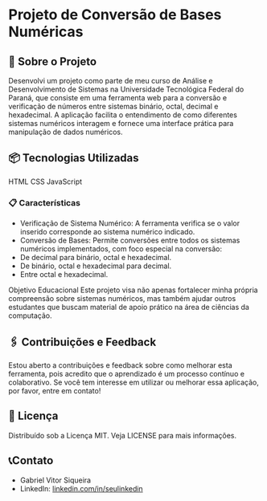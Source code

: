 # Projeto de Conversão de Bases Numéricas
## 🚀 Sobre o Projeto
Desenvolvi um projeto como parte de meu curso de Análise e Desenvolvimento de Sistemas na Universidade Tecnológica Federal do Paraná, que consiste em uma ferramenta web para a conversão e verificação de números entre sistemas binário, octal, decimal e hexadecimal. A aplicação facilita o entendimento de como diferentes sistemas numéricos interagem e fornece uma interface prática para manipulação de dados numéricos.

## 📦 Tecnologias Utilizadas
HTML
CSS
JavaScript

### 📋 Características
* Verificação de Sistema Numérico: A ferramenta verifica se o valor inserido corresponde ao sistema numérico indicado.
* Conversão de Bases: Permite conversões entre todos os sistemas numéricos implementados, com foco especial na conversão:
* De decimal para binário, octal e hexadecimal.
* De binário, octal e hexadecimal para decimal.
* Entre octal e hexadecimal.

Objetivo Educacional
Este projeto visa não apenas fortalecer minha própria compreensão sobre sistemas numéricos, mas também ajudar outros estudantes que buscam material de apoio prático na área de ciências da computação.

##  🖇️ Contribuições e Feedback
Estou aberto a contribuições e feedback sobre como melhorar esta ferramenta, pois acredito que o aprendizado é um processo contínuo e colaborativo. Se você tem interesse em utilizar ou melhorar essa aplicação, por favor, entre em contato!

##  📄 Licença
Distribuído sob a Licença MIT. Veja LICENSE para mais informações.

## 📞Contato
* Gabriel Vitor Siqueira
* LinkedIn: [linkedin.com/in/seulinkedin](https://www.linkedin.com/in/gabriel-vitor-siqueira/)
